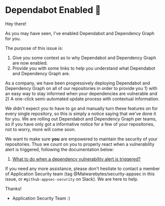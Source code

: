 # Dependabot Enabled :wave:

Hey there!

As you may have seen, I've enabled Dependabot and Dependency Graph for you.


The purpose of this issue is:

1) Give you some context as to why Dependabot and Dependency Graph are now enabled.
2) Provide you with some links to help you understand what Dependabot and Dependency Graph are.

As a company, we have been progressively deploying Dependabot and Dependency Graph on all of our repositories in order to provide you 1) with an easy way to stay informed when your dependencies are vulnerable and 2) A one-click semi-automated update process with contextual information.

We didn't expect you to have to go and manually turn these features on for every single repository, so this is simply a notice saying that we've done it for you.
We are rolling out Dependabot and Dependency Graph per teams, so if you have only got a informative notice for a few of your repositories, not to worry, more will come soon.

We want to make sure **you** are empowered to maintain the security of your repositories. Thus we count on you to properly react when a vulnerability alert is triggered, following the documentation below:


1) [What to do when a dependency vulnerability alert is triggered?](https://confluence...)


If you need any more assistance, please don't hesitate to contact a member of Application Security team (tag @Malwarebytes/security-appsec in this issue, or `#github-appsec-security` on Slack). We are here to help.

Thanks!

- Application Security Team :)

